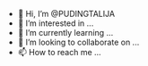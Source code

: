 - 👋 Hi, I’m @PUDINGTALIJA
- 👀 I’m interested in ...
- 🌱 I’m currently learning ...
- 💞️ I’m looking to collaborate on ...
- 📫 How to reach me ...

<!---
PUDINGTALIJA/PUDINGTALIJA is a ✨ special ✨ repository because its `README.md` (this file) appears on your GitHub profile.
You can click the Preview link to take a look at your changes.
--->
